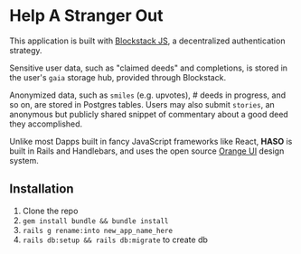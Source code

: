 # Help A Stranger Out

This application is built with [Blockstack JS](https://github.com/blockstack/blockstack.js/), a decentralized authentication strategy.

Sensitive user data, such as "claimed deeds" and completions, is stored in the user's `gaia` storage hub, provided through Blockstack.

Anonymized data, such as `smiles` (e.g. upvotes), # deeds in progress, and so on, are stored in Postgres tables. Users may also submit `stories`, an anonymous but publicly shared snippet of commentary about a good deed they accomplished.

Unlike most Dapps built in fancy JavaScript frameworks like React, **HASO** is built in Rails and Handlebars, and uses the open source [Orange UI](https://orangecss.com) design system.

## Installation
1. Clone the repo
2. `gem install bundle && bundle install`
3. `rails g rename:into new_app_name_here`
4. `rails db:setup && rails db:migrate` to create db
